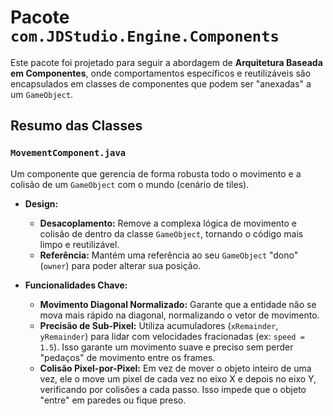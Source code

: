 # Pacote `com.JDStudio.Engine.Components`

Este pacote foi projetado para seguir a abordagem de **Arquitetura Baseada em Componentes**, onde comportamentos específicos e reutilizáveis são encapsulados em classes de componentes que podem ser "anexadas" a um `GameObject`.

## Resumo das Classes

### `MovementComponent.java`

Um componente que gerencia de forma robusta todo o movimento e a colisão de um `GameObject` com o mundo (cenário de tiles).

- **Design:**
    - **Desacoplamento:** Remove a complexa lógica de movimento e colisão de dentro da classe `GameObject`, tornando o código mais limpo e reutilizável.
    - **Referência:** Mantém uma referência ao seu `GameObject` "dono" (`owner`) para poder alterar sua posição.

- **Funcionalidades Chave:**
    - **Movimento Diagonal Normalizado:** Garante que a entidade não se mova mais rápido na diagonal, normalizando o vetor de movimento.
    - **Precisão de Sub-Pixel:** Utiliza acumuladores (`xRemainder`, `yRemainder`) para lidar com velocidades fracionadas (ex: `speed = 1.5`). Isso garante um movimento suave e preciso sem perder "pedaços" de movimento entre os frames.
    - **Colisão Pixel-por-Pixel:** Em vez de mover o objeto inteiro de uma vez, ele o move um pixel de cada vez no eixo X e depois no eixo Y, verificando por colisões a cada passo. Isso impede que o objeto "entre" em paredes ou fique preso.